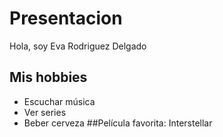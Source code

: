 # Presentacion
Hola, soy Eva Rodriguez Delgado
## Mis hobbies
- Escuchar música
- Ver series
- Beber cerveza
##Película favorita: Interstellar
